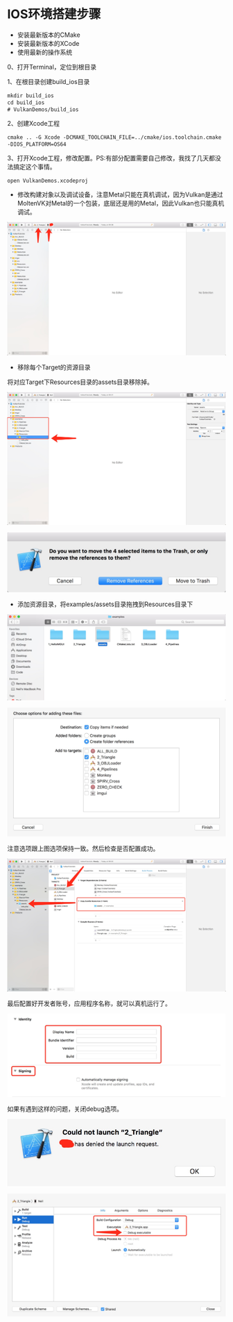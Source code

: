 # IOS环境搭建步骤

- 安装最新版本的CMake
- 安装最新版本的XCode
- 使用最新的操作系统

0、打开Terminal，定位到根目录

1、在根目录创建build_ios目录

```shell
mkdir build_ios
cd build_ios
# VulkanDemos/build_ios
```

2、创建Xcode工程

```shell
cmake .. -G Xcode -DCMAKE_TOOLCHAIN_FILE=../cmake/ios.toolchain.cmake -DIOS_PLATFORM=OS64
```

3、打开Xcode工程，修改配置。PS:有部分配置需要自己修改，我找了几天都没法搞定这个事情。

```shell
open VulkanDemos.xcodeproj
```

- 修改构建对象以及调试设备，注意Metal只能在真机调试，因为Vulkan是通过MoltenVK对Metal的一个包装，底层还是用的Metal，因此Vulkan也只能真机调试。

![0](thumb/ios/0.png)

- 移除每个Target的资源目录

将对应Target下Resources目录的assets目录移除掉。

![1](thumb/ios/1.png)

![2](thumb/ios/2.png)

- 添加资源目录，将examples/assets目录拖拽到Resources目录下

![3](thumb/ios/4.png)

![3](thumb/ios/3.png)

注意选项跟上图选项保持一致。然后检查是否配置成功。

![5](thumb/ios/5.png)

最后配置好开发者账号，应用程序名称，就可以真机运行了。

![6](thumb/ios/6.png)

如果有遇到这样的问题，关闭debug选项。

![7](thumb/ios/7.png)

![8](thumb/ios/8.png)

